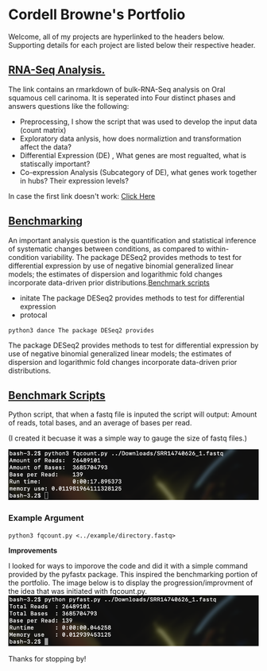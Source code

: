 # Cordell Browne's Portfolio

Welcome, all of my projects are hyperlinked to the headers below. Supporting details for each project are listed below their respective header.

## [RNA-Seq Analysis.](https://c0rd3ll.github.io/RNAseq/)
The link contains an rmarkdown of bulk-RNA-Seq analysis on Oral squamous cell carinoma. It is seperated into Four distinct phases and answers questions like the following: 

* Preprocessing, I show the script that was used to develop the input data (count matrix) 
* Exploratory data anlysis, how does normaliztion and transformation affect the data? 
* Differential Expression (DE) , What genes are most regualted, what is statiscally important? 
* Co-expression Analysis (Subcategory of DE), what genes work together in hubs? Their expression levels? 


In case the first link doesn't work:  [Click Here](https://github.com/C0RD3LL/Portfolio/blob/main/RNA-seq.md)


## [Benchmarking](https://c0rd3ll.github.io/benchmark_page)
An important analysis question is the quantification and statistical inference of systematic changes between conditions, as compared to within-condition variability. The package DESeq2 provides methods to test for differential expression by use of negative binomial generalized linear models; the estimates of dispersion and logarithmic fold changes incorporate data-driven prior distributions.[Benchmark scripts](https://github.com/C0RD3LL/Portfolio/tree/main/Benchmark%20scripts)
* initate The package DESeq2 provides methods to test for differential expression 
* protocal

```
python3 dance The package DESeq2 provides 
```

The package DESeq2 provides methods to test for differential expression by use of negative binomial generalized linear models; the estimates of dispersion and logarithmic fold changes incorporate data-driven prior distributions.

## [Benchmark Scripts](https://github.com/C0RD3LL/Portfolio/tree/main/Benchmark%20scripts)
Python script, that when a fastq file is inputed the script will output: Amount of reads, total bases, and an average of bases per read.

(I created it becuase it was a simple way to gauge the size of fastq files.)


![alt text](https://github.com/C0RD3LL/Portfolio/blob/main/extra/Screen%20Shot%202022-01-07%20at%205.19.41%20PM.png)
### Example Argument
```
python3 fqcount.py <../example/directory.fastq>
```
**Improvements**

I looked for ways to imporove the code and did it with a simple command provided by the pyfastx package. This inspired the benchmarking portion of the portfolio. The image below is to display the progression/improvment of the idea that was initiated with fqcount.py. 
![alt text](https://github.com/C0RD3LL/Portfolio/blob/main/extra/Screen%20Shot%202022-01-07%20at%205.19.54%20PM.png)


Thanks for stopping by!
